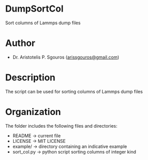 # DumpSortCol
Sort columns of Lammps dump files

# Author
- Dr. Aristotelis P. Sgouros (arissgouros@gmail.com)

# Description
The script can be used for sorting columns of Lammps dump files

# Organization
The folder includes the following files and directories:
 - README      -> current file
 - LICENSE     -> MIT LICENSE
 - example/    -> directory containing an indicative example
 - sort_col.py -> python script sorting columns of integer kind
